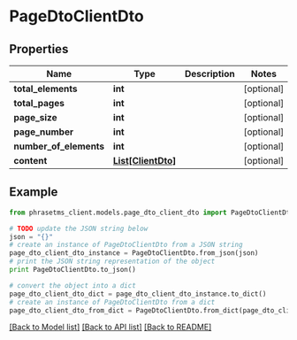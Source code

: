 # PageDtoClientDto

## Properties

| Name                   | Type                                | Description | Notes      |
| ---------------------- | ----------------------------------- | ----------- | ---------- |
| **total_elements**     | **int**                             |             | [optional] |
| **total_pages**        | **int**                             |             | [optional] |
| **page_size**          | **int**                             |             | [optional] |
| **page_number**        | **int**                             |             | [optional] |
| **number_of_elements** | **int**                             |             | [optional] |
| **content**            | [**List[ClientDto]**](ClientDto.md) |             | [optional] |

## Example

```python
from phrasetms_client.models.page_dto_client_dto import PageDtoClientDto

# TODO update the JSON string below
json = "{}"
# create an instance of PageDtoClientDto from a JSON string
page_dto_client_dto_instance = PageDtoClientDto.from_json(json)
# print the JSON string representation of the object
print PageDtoClientDto.to_json()

# convert the object into a dict
page_dto_client_dto_dict = page_dto_client_dto_instance.to_dict()
# create an instance of PageDtoClientDto from a dict
page_dto_client_dto_from_dict = PageDtoClientDto.from_dict(page_dto_client_dto_dict)
```

[[Back to Model list]](../README.md#documentation-for-models) [[Back to API list]](../README.md#documentation-for-api-endpoints) [[Back to README]](../README.md)
